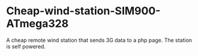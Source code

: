 # Cheap-wind-station-SIM900-ATmega328
A cheap remote wind station that sends 3G data to a php page. The station is self powered.
